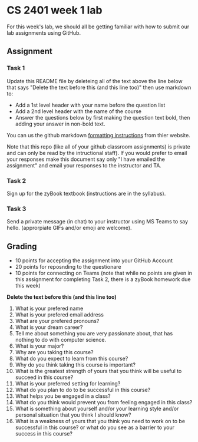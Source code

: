 # CS 2401 week 1 lab
 
For this week's lab, we should all be getting familiar with how to submit our lab assignments using GitHub. 

## Assignment
### Task 1
Update this README file by deleteing all of the text above the line below that says "Delete the text before this (and this line too)" then use markdown to:
* Add a 1st level header with your name before the question list
* Add a 2nd level header with the name of the course
* Answer the questions below by first making the question text bold, then adding your answer in non-bold text. 

You can us the github markdown [formatting instructions](https://guides.github.com/features/mastering-markdown/) from thier website. 

Note that this repo (like all of your github classroom assignments) is private and can only be read by the intructional staff). If you would prefer to email your responses make this document say only "I have emailed the assignment" and email your responses to the instructor and TA. 

### Task 2
Sign up for the zyBook textbook (instructions are in the syllabus). 

### Task 3
Send a private message (in chat) to your instructor using MS Teams to say hello. (approrpiate GIFs and/or emoji are welcome). 

## Grading
* 10 points for accepting the assignment into your GitHub Account
* 20 points for reposnding to the questionare
* 10 points for connecting on Teams
(note that while no points are given in this assignment for completing Task 2, there is a zyBook homework due this week)

**Delete the text before this (and this line too)**

1. What is your prefered name
1. What is your prefered email address
1. What are your prefered pronouns? 
1. What is your dream career?
1. Tell me about something you are very passionate about, that has nothing to do with computer science.
1. What is your major?
1. Why are you taking this course?
1. What do you expect to learn from this course?
1. Why do you think taking this course is important?
1. What is the greatest strength of yours that you think will be useful to succeed in this course?
1. What is your preferred setting for learning?
1. What do you plan to do to be successful in this course?
1. What helps you be engaged in a class?
1. What do you think would prevent you from feeling engaged in this class?
1. What is something about yourself and/or your learning style and/or personal situation that you think I should know?
1. What is a weakness of yours that you think you need to work on to be successful in this course? or what do you see as a barrier to your success in this course?
